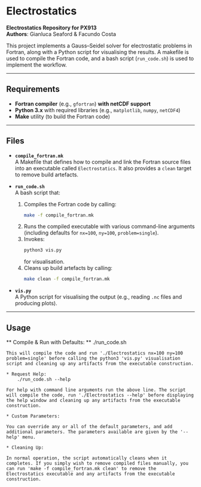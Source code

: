 # Electrostatics

**Electrostatics Repository for PX913**  
**Authors**: Gianluca Seaford & Facundo Costa

This project implements a Gauss–Seidel solver for electrostatic problems in Fortran, along with a Python script for visualising the results. A makefile is used to compile the Fortran code, and a bash script (`run_code.sh`) is used to implement the workflow.

---

## Requirements

- **Fortran compiler** (e.g., `gfortran`) **with netCDF support**  
- **Python 3.x** with required libraries (e.g., `matplotlib`, `numpy`, `netCDF4`)  
- **Make** utility (to build the Fortran code)

---

## Files

- **`compile_fortran.mk`**  
  A Makefile that defines how to compile and link the Fortran source files into an executable called `Electrostatics`. It also provides a `clean` target to remove build artefacts.

- **`run_code.sh`**  
  A bash script that:
  1. Compiles the Fortran code by calling:
     ```bash
     make -f compile_fortran.mk
     ```
  2. Runs the compiled executable with various command-line arguments (including defaults for `nx=100`, `ny=100`, `problem=single`).
  3. Invokes:
     ```bash
     python3 vis.py
     ```
     for visualisation.
  4. Cleans up build artefacts by calling:
     ```bash
     make clean -f compile_fortran.mk
     ```

- **`vis.py`**  
  A Python script for visualising the output (e.g., reading `.nc` files and producing plots).

---

## Usage
** Compile & Run with Defaults: **
        ./run_code.sh

    This will compile the code and run './Electrostatics nx=100 ny=100 problem=single' before calling the python3 'vis.py' visualisation script and cleaning up any artifacts from the executable construction.

    * Request Help:
        ./run_code.sh --help

    For help with command line arguments run the above line. The script will compile the code, run './Electrostatics --help' before displaying the help window and cleaning up any artifacts from the executable construction.

    * Custom Parameters:

    You can override any or all of the default parameters, and add additional parameters. The parameters available are given by the '--help' menu.

    * Cleaning Up:

    In normal operation, the script automatically cleans when it completes. If you simply wish to remove compiled files manually, you can run 'make -f compile_fortran.mk clean' to remove the Electrostatics executable and any artifacts from the executable construction.